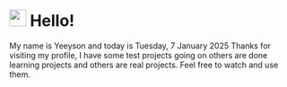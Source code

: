  <h1>
    <img src="https://emojis.slackmojis.com/emojis/images/1643510097/45343/hi.gif?1643510097" width="30"/> 
    Hello!
 </h1>
 <p>
    My name is Yeeyson and today is Tuesday, 7 January 2025
    Thanks for visiting my profile, I have some test projects going on others are done learning projects and others are real projects.
    Feel free to watch and use them.
 </p>